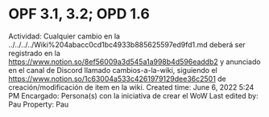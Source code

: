 # OPF 3.1, 3.2; OPD 1.6

Actividad: Cualquier cambio en la ../../../../Wiki%204abacc0cd1bc4933b885625597ed9fd1.md deberá ser registrado en la https://www.notion.so/8ef56009a3d545a1a998b4d596eaddb2 y anunciado en el canal de Discord llamado cambios-a-la-wiki, siguiendo el https://www.notion.so/1c63004a533c4261979129dee36c2501 de creación/modificación de item en la wiki.
Created time: June 6, 2022 5:24 PM
Encargado: Persona(s) con la iniciativa de crear el WoW
Last edited by: Pau
Property: Pau